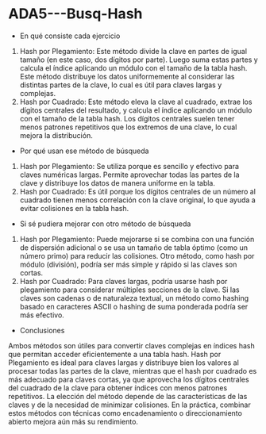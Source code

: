 # ADA5---Busq-Hash
- En qué consiste cada ejercicio
1. Hash por Plegamiento: Este método divide la clave en partes de igual tamaño (en este caso, dos dígitos por parte). Luego suma estas partes y calcula el índice aplicando un módulo con el tamaño de la tabla hash. Este método distribuye los datos uniformemente al considerar las distintas partes de la clave, lo cual es útil para claves largas y complejas.
2. Hash por Cuadrado: Este método eleva la clave al cuadrado, extrae los dígitos centrales del resultado, y calcula el índice aplicando un módulo con el tamaño de la tabla hash. Los dígitos centrales suelen tener menos patrones repetitivos que los extremos de una clave, lo cual mejora la distribución.

- Por qué usan ese método de búsqueda
1. Hash por Plegamiento: Se utiliza porque es sencillo y efectivo para claves numéricas largas. Permite aprovechar todas las partes de la clave y distribuye los datos de manera uniforme en la tabla.
2. Hash por Cuadrado: Es útil porque los dígitos centrales de un número al cuadrado tienen menos correlación con la clave original, lo que ayuda a evitar colisiones en la tabla hash.

- Si sé pudiera mejorar con otro método de búsqueda
1. Hash por Plegamiento: Puede mejorarse si se combina con una función de dispersión adicional o se usa un tamaño de tabla óptimo (como un número primo) para reducir las colisiones. Otro método, como hash por módulo (división), podría ser más simple y rápido si las claves son cortas.
2. Hash por Cuadrado: Para claves largas, podría usarse hash por plegamiento para considerar múltiples secciones de la clave. Si las claves son cadenas o de naturaleza textual, un método como hashing basado en caracteres ASCII o hashing de suma ponderada podría ser más efectivo.

- Conclusiones

Ambos métodos son útiles para convertir claves complejas en índices hash que permitan acceder eficientemente a una tabla hash. Hash por Plegamiento es ideal para claves largas y distribuye bien los valores al procesar todas las partes de la clave, mientras que el hash por cuadrado es más adecuado para claves cortas, ya que aprovecha los dígitos centrales del cuadrado de la clave para obtener índices con menos patrones repetitivos. La elección del método depende de las características de las claves y de la necesidad de minimizar colisiones. En la práctica, combinar estos métodos con técnicas como encadenamiento o direccionamiento abierto mejora aún más su rendimiento.
